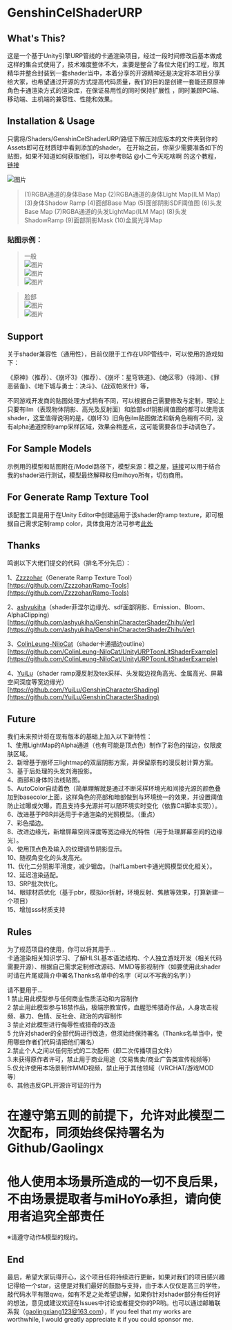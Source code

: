 # GenshinCelShaderURP

## What's This?
这是一个基于Unity引擎URP管线的卡通渲染项目，经过一段时间修改后基本做成这样的集合式使用了，技术难度整体不大，主要是整合了各位大佬们的工程，取其精华并整合封装到一套shader当中，本着分享的开源精神还是决定将本项目分享给大家，也希望通过开源的方式提高代码质量，我们的目的是创建一套能还原原神角色卡通渲染方式的渲染库，在保证易用性的同时保持扩展性 ，同时兼顾PC端、移动端、主机端的兼容性、性能和效果。

## Installation & Usage
只需将/Shaders/GenshinCelShaderURP/路径下解压对应版本的文件夹到你的Assets即可在材质球中看到添加的shader。
在开始之前，你至少需要准备如下的贴图，如果不知道如何获取他们，可以参考B站 @小二今天吃啥啊 的这个教程，[链接](https://www.bilibili.com/video/BV1t34y1H7jt/)

![图片](https://github.com/Gaolingx/GenshinCelShaderURP/raw/main/Pictures/v2-ddd69ef9b770627bb601ebe380ce19ec_r.jpg)
> (1)RGBA通道的身体Base Map (2)RGBA通道的身体Light Map(ILM Map) (3)身体Shadow Ramp (4)面部Base Map (5)面部阴影SDF阈值图 (6)头发Base Map (7)RGBA通道的头发LightMap(ILM Map) (8)头发ShadowRamp (9)面部阴影Mask (10)金属光泽Map

### 贴图示例：
> 一般  
![图片](https://github.com/Gaolingx/GenshinCelShaderURP/raw/main/Pictures/Example01.PNG)  
![图片](https://github.com/Gaolingx/GenshinCelShaderURP/raw/main/Pictures/Example02.PNG)  
![图片](https://github.com/Gaolingx/GenshinCelShaderURP/raw/main/Pictures/Example03.PNG)  
  
> 脸部  
![图片](https://github.com/Gaolingx/GenshinCelShaderURP/raw/main/Pictures/Example04.PNG)  
![图片](https://github.com/Gaolingx/GenshinCelShaderURP/raw/main/Pictures/Example05.PNG)  

## Support
关于shader兼容性（通用性），目前仅限于工作在URP管线中，可以使用的游戏如下：  
  
《原神》（推荐）、《崩坏3》（推荐）、《崩坏：星穹铁道》、《绝区零》（待测）、《罪恶装备》、《地下城与勇士：决斗》、《战双帕米什》等，
  
  不同游戏开发商的贴图处理方式稍有不同，可以根据自己需要修改与定制，理论上只要有ilm（表现物体阴影、高光及反射面）和脸部sdf阴影阈值图的都可以使用该shader，这里值得说明的是，《崩坏3》旧角色ilm贴图做法和新角色稍有不同，没有alpha通道控制ramp采样区域，效果会稍差点，这可能需要各位手动调色了。

## For Sample Models
示例用的模型和贴图附在/Model路径下，模型来源：模之屋，[链接](https://www.aplaybox.com/details/model/xuBcQCqsVWfC)可以用于结合我的shader进行测试，模型最终解释权归mihoyo所有，切勿商用。

## For Generate Ramp Texture Tool
该配套工具是用于在Unity Editor中创建适用于该shader的ramp texture，即可根据自己需求定制ramp color，具体食用方法可参考[此处](https://www.bilibili.com/video/BV17h411b73u?spm_id_from=333.999.0.0)

## Thanks
鸣谢以下大佬们提交的代码（排名不分先后）：
  
1、[Zzzzohar](https://github.com/Zzzzohar)（Generate Ramp Texture Tool）  
[https://github.com/Zzzzohar/Ramp-Tools](https://github.com/Zzzzohar/Ramp-Tools)  
  
2、[ashyukiha](https://github.com/ashyukiha)（shader菲涅尔边缘光、sdf面部阴影、Emission、Bloom、AlphaClipping)  
[https://github.com/ashyukiha/GenshinCharacterShaderZhihuVer](https://github.com/ashyukiha/GenshinCharacterShaderZhihuVer)  
  
3、[ColinLeung-NiloCat](https://github.com/ColinLeung-NiloCat)（shader卡通描边outline）  
[https://github.com/ColinLeung-NiloCat/UnityURPToonLitShaderExample](https://github.com/ColinLeung-NiloCat/UnityURPToonLitShaderExample)  
  
4、[YuiLu](https://github.com/YuiLu)（shader ramp漫反射及tex采样、头发裁边视角高光、金属高光、屏幕空间深度等宽边缘光）  
[https://github.com/YuiLu/GenshinCharacterShading](https://github.com/YuiLu/GenshinCharacterShading)
  

## Future
我们未来预计将在现有版本的基础上加入以下新特性：  
1、使用LightMap的Alpha通道（也有可能是顶点色）制作了彩色的描边，仅限皮肤区域。  
2、新增基于崩坏三lightmap的双层阴影方案，并保留原有的漫反射计算方案。  
3、基于后处理的头发刘海投影。  
4、面部和身体的法线贴图。  
5、AutoColor自动着色（简单理解就是通过不断采样环境光和间接光源的颜色叠加到basecolor上面，这样角色的亮部和暗部做到与环境统一的效果，并设置阈值防止过曝或欠曝，而且支持多光源并可以随环境实时变化（依靠C#脚本实现））。  
6、改进基于PBR并适用于卡通渲染的光照模型。（重点）  
7、彩色描边。  
8、改进边缘光，新增屏幕空间深度等宽边缘光的特性（用于处理屏幕空间的边缘光）。  
9、使用顶点色及输入的纹理调节阴影显示。  
10、随视角变化的头发高光。  
11、优化二分阴影平滑度，减少锯齿。（halfLambert卡通光照模型优化相关）。  
12、延迟渲染适配。  
13、SRP批次优化。  
14、眼球材质优化（基于pbr，模拟ior折射，环境反射、焦散等效果，打算新建一个项目）  
15、增加sss材质支持  
  

## Rules
为了规范项目的使用，你可以将其用于...  
卡通渲染相关知识学习、了解HLSL基本语法结构、个人独立游戏开发（相关代码需要开源）、根据自己需求定制修改源码、MMD等影视制作（如要使用此shader时请在片尾或简介中署名Thanks名单中的名字（可以不写我的名字））  
  
请不要用于...  
1 禁止用此模型参与任何商业性质活动和内容制作  
2 禁止用此模型参与18禁作品，极端宗教宣传，血腥恐怖猎奇作品，人身攻击视频、暴力、色情、反社会、政治的内容制作  
3 禁止对此模型进行侮辱性或猎奇的改造  
5 允许对shader的全部代码进行改造，但须始终保持署名（Thanks名单当中，使用哪些作者们代码请把他们署名）  
2.禁止个人之间以任何形式的二次配布（即二次传播项目文件）  
3.未获得原作者许可，禁止用于商业用途（交易售卖/商业广告类宣传视频等）  
5.仅允许使用本场景制作MMD视频，禁止用于其他领域（VRCHAT/游戏MOD等）  
6、其他违反GPL开源许可证的行为  
  
在遵守第五则的前提下，允许对此模型二次配布，同须始终保持署名为Github/Gaolingx
=========================================  
他人使用本场景所造成的一切不良后果，不由场景提取者与miHoYo承担，请向使用者追究全部责任  
=========================================  
  
※请遵守动作&模型的规约。
  

## End
最后，希望大家玩得开心，这个项目任将持续进行更新，如果对我们的项目感兴趣记得给一个star，这便是对我们最好的鼓励与支持，由于本人仅仅是高三的学牲，敲代码水平有限qwq，如有不足之处希望谅解，如果你针对shader部分有任何好的想法，意见或建议欢迎在Issues中讨论或者提交你的PR哟。也可以通过邮箱联系我（gaolingxiang123@163.com），If you feel that my works are worthwhile, I would greatly appreciate it if you could sponsor me.

